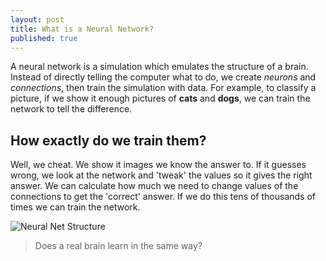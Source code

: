 ```yaml
---
layout: post
title: What is a Neural Network?
published: true
---
```


A neural network is a simulation which emulates the structure of a brain. Instead of directly telling the computer what to do, we create _neurons_ and _connections_, then train the simulation with data. For example, to classify a picture, if we show it enough pictures of **cats** and **dogs**, we can train the network to tell the difference.

## How exactly do we train them?

Well, we cheat. We show it images we know the answer to. If it guesses wrong, we look at the network and 'tweak' the values so it gives the right answer. We can calculate how much we need to change values of the connections to get the 'correct' answer. If we do this tens of thousands of times we can train the network.

![Neural Net Structure]({{site.baseurl}}/images/neuralNet1.jpg)

> Does a real brain learn in the same way?